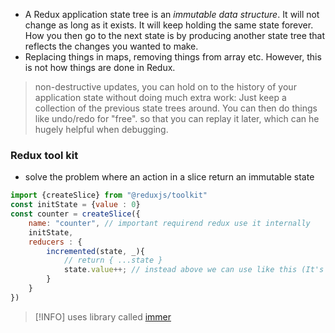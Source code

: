 - A Redux application state tree is an *immutable data structure*.  It will not change as long as it exists. It will keep holding the same state forever. How you then go to the next state is by producing another state tree that reflects the changes you wanted to make.
- Replacing things in maps, removing things from array etc. However, this is not how things are done in Redux.

> non-destructive updates, you can hold on to the history of your application state without doing much extra work: Just keep a collection of the previous state trees around. You can then do things like undo/redo for "free". so that you can replay it later, which can he hugely helpful when debugging.
### Redux tool kit
- solve the problem where an action in a slice return an immutable state
```javascript
import {createSlice} from "@reduxjs/toolkit"
const initState = {value : 0}
const counter = createSlice({
	name: "counter", // important requirend redux use it internally
	initState,
	reducers : {
		incremented(state, _){
			// return { ...state }
			state.value++; // instead above we can use like this (It's Reduxjs)
		}
	}
})
```

>[!INFO] uses library called [immer](https://www.npmjs.com/package/immer)